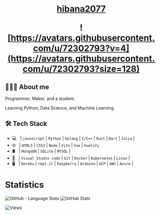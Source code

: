 
<h1 align="center">
  <a href="https://github.com/hibana2077">hibana2077</a>

  <br />

  ![https://avatars.githubusercontent.com/u/72302793?v=4](https://avatars.githubusercontent.com/u/72302793?size=128)
</h1>

## 👨🏻‍💻 About me

Programmer, Maker, and a student.

Learning Python, Data Science, and Machine Learning.

## 🛠 Tech Stack

- 💻 &nbsp; | `javascript` | `Python` | `Golang` | `C/C++` | `Rust` | `Dart` | `Julia` |
- 🌐 &nbsp; | `HTML5` | `CSS3` | `Node` | `Vite` | `Vue` | `Vuetify`
- 🛢 &nbsp; | `MongoDB` | `SQLite` | `MYSQL` |
- 🔧 &nbsp; | `Visual Studio code` | `Git` | `Docker` | `Kubernetes` | `Linux` |
- 🖥 &nbsp; | `Heroku` | `repl.it` | `Raspberry` | `Arduino` | `GCP` | `AWS` | `Azure` |

# Statistics

![GitHub - Language Stats](https://github-readme-stats.vercel.app/api/top-langs/?username=hibana2077&bg_color=90,FEFBF3,CDF0EA)
![GitHub Stats](https://github-readme-stats.vercel.app/api?username=hibana2077&count_private=true&show_icons=true&bg_color=90,FEFBF3,CDF0EA)

![Views](https://komarev.com/ghpvc/?username=hibana2077&style=flat-square&color=green)
